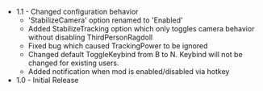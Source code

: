 * 1.1 - Changed configuration behavior
    * 'StabilizeCamera' option renamed to 'Enabled'
    * Added StabilizeTracking option which only toggles camera behavior without disabling ThirdPersonRagdoll
    * Fixed bug which caused TrackingPower to be ignored
    * Changed default ToggleKeybind from B to N. Keybind will not be changed for existing users.
    * Added notification when mod is enabled/disabled via hotkey
* 1.0 - Initial Release
